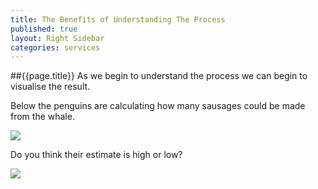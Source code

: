 ```yaml
---
title: The Benefits of Understanding The Process
published: true
layout: Right Sidebar
categories: services
---
```




##{{page.title}}
As we begin to understand the process we can begin to visualise the result.

Below the penguins are calculating how many sausages could be made from the whale.

![](//lh3.googleusercontent.com/-qMrdz9VoNEw/VaPbZE4yCDI/AAAAAAAAAOU/sOW9-byzevY/s750-Ic42/penguins.jpg)

Do you think their estimate is high or low?

![](//lh3.googleusercontent.com/-zQDuMGrIlck/VaPbZkmjXsI/AAAAAAAAAOc/XDsfER5Hj38/s750-Ic42/sausages.jpg)
